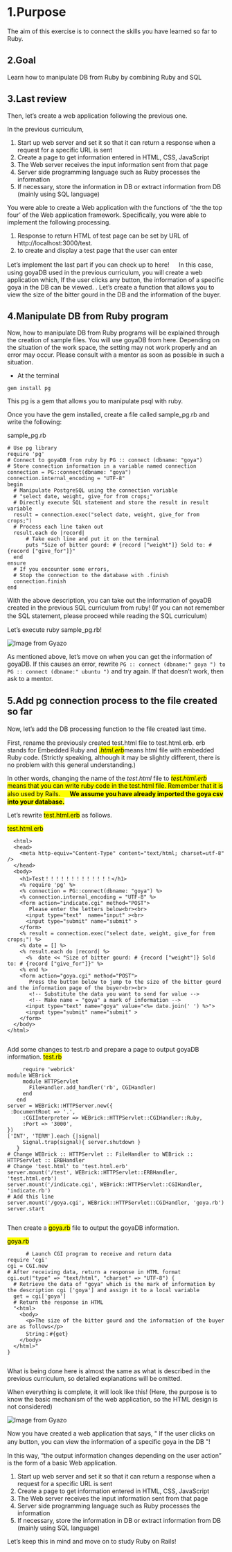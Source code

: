 # 1.Purpose

The aim of this exercise is to connect the skills you have learned so far to Ruby.

## 2.Goal
Learn how to manipulate DB from Ruby by combining Ruby and SQL

## 3.Last review

Then, let’s create a web application following the previous one.

In the previous curriculum,


1. Start up web server and set it so that it can return a response when a request for a specific URL is sent
1. Create a page to get information entered in HTML, CSS, JavaScript
1. The Web server receives the input information sent from that page
1. Server side programming language such as Ruby processes the information
1. If necessary, store the information in DB or extract information from DB (mainly using SQL language)

You were able to create a Web application with the functions of ‘the the top four’ of the Web application framework.
Specifically, you were able to implement the following processing.


1. Response to return HTML of test page can be set by URL of http://localhost:3000/test.
2. to create and display a test page that the user can enter

Let’s implement the last part if you can check up to here!
　
In this case, using goyaDB used in the previous curriculum, you will create a web application which, If the user clicks any button, the information of a specific goya in the DB can be viewed. .
Let’s create a function that allows you to view the size of the bitter gourd in the DB and the information of the buyer.

## 4.Manipulate DB from Ruby program

Now, how to manipulate DB from Ruby programs will be explained through the creation of sample files.
You will use goyaDB from here. Depending on the situation of the work space, the setting may not work properly and an error may occur. Please consult with a mentor as soon as possible in such a situation.

- At the terminal

```
gem install pg
```

This pg is a gem that allows you to manipulate psql with ruby.

Once you have the gem installed, create a file called sample_pg.rb and write the following:

sample_pg.rb

```
# Use pg library
require 'pg'
# Connect to goyaDB from ruby by PG :: connect (dbname: "goya")
# Store connection information in a variable named connection
connection = PG::connect(dbname: "goya")
connection.internal_encoding = "UTF-8"
begin
  # Manipulate PostgreSQL using the connection variable
  # "select date, weight, give_for from crops;"
  # Directly execute SQL statement and store the result in result variable
  result = connection.exec("select date, weight, give_for from crops;")
  # Process each line taken out
  result.each do |record|
      # Take each line and put it on the terminal
      puts "Size of bitter gourd: # {record ["weight"]} Sold to: # {record ["give_for"]}"
  end
ensure
  # If you encounter some errors,
  # Stop the connection to the database with .finish
  connection.finish
end
```

With the above description, you can take out the information of goyaDB created in the previous SQL curriculum from ruby! (If you can not remember the SQL statement, please proceed while reading the SQL curriculum)
　


Let’s execute ruby sample_pg.rb!

![Image from Gyazo](https://t.gyazo.com/teams/diveintocode/6a75ab0edfe1d2852e702b3419042e61.png)

As mentioned above, let’s move on when you can get the information of goyaDB.
If this causes an error, rewrite ```PG :: connect (dbname:" goya ") to PG :: connect (dbname:" ubuntu ")``` and try again. If that doesn’t work, then ask to a mentor.

## 5.Add pg connection process to the file created so far

Now, let’s add the DB processing function to the file created last time.
　

First, rename the previously created test.html file to test.html.erb.
erb stands for Embedded Ruby and <mark>*.html.erb*</mark>means html file with embedded Ruby code. (Strictly speaking, although it may be slightly different, there is no problem with this general understanding.)


In other words, changing the name of the *test.html* file to <mark>*test.html.erb*<mark> means that you can write ruby code in the test.html file.
Remember that it is also used by Rails.
　
**We assume you have already imported the goya csv into your database.**


Let’s rewrite <mark>test.html.erb</mark> as follows.
  
  <mark>test.html.erb</mark> 
	
```
  <html>
  <head>
    <meta http-equiv="Content-Type" content="text/html; charset=utf-8" />
  </head>
  <body>
    <h1>Test！！！！！！！！！！！！！</h1>
    <% require 'pg' %>
    <% connection = PG::connect(dbname: "goya") %>
    <% connection.internal_encoding = "UTF-8" %>
    <form action="indicate.cgi" method="POST">
       Please enter the letters below<br><br>
      <input type="text"  name="input" ><br>
      <input type="submit" name="submit" >
    </form>
    <% result = connection.exec("select date, weight, give_for from crops;") %>
    <% date = [] %>
    <% result.each do |record| %>
      <%  date << "Size of bitter gourd: # {record ["weight"]} Sold to: # {record ["give_for"]}" %>
    <% end %>
    <form action="goya.cgi" method="POST">
       Press the button below to jump to the size of the bitter gourd and the information page of the buyer<br><br>
       <!-- Substitute the data you want to send for value -->
       <!-- Make name = "goya" a mark of information -->
      <input type="text" name="goya" value="<%= date.join(' ') %>">
      <input type="submit" name="submit" >
    </form>
  </body>
</html>
	    
```
      
Add some changes to test.rb and prepare a page to output goyaDB information.
<mark>test.rb</mark>
    
 ```
      require 'webrick'
module WEBrick
	  module HTTPServlet
	    FileHandler.add_handler('rb', CGIHandler)
	  end
	end
server = WEBrick::HTTPServer.new({
  :DocumentRoot => '.',
	  :CGIInterpreter => WEBrick::HTTPServlet::CGIHandler::Ruby,
	  :Port => '3000',
})
['INT', 'TERM'].each {|signal|
	  Signal.trap(signal){ server.shutdown }
	}
# Change WEBrick :: HTTPServlet :: FileHandler to WEBrick :: HTTPServlet :: ERBHandler
# Change 'test.html' to 'test.html.erb'
server.mount('/test', WEBrick::HTTPServlet::ERBHandler, 'test.html.erb')
server.mount('/indicate.cgi', WEBrick::HTTPServlet::CGIHandler, 'indicate.rb')
# Add this line
server.mount('/goya.cgi', WEBrick::HTTPServlet::CGIHandler, 'goya.rb')
server.start
	    
```
      
Then create a <mark>goya.rb</mark> file to output the goyaDB information.
      
<mark>goya.rb</mark>
	    
```
      # Launch CGI program to receive and return data
require 'cgi'
cgi = CGI.new
# After receiving data, return a response in HTML format
cgi.out("type" => "text/html", "charset" => "UTF-8") {
  # Retrieve the data of "goya" which is the mark of information by the description cgi ['goya'] and assign it to a local variable
  get = cgi['goya']
  # Return the response in HTML
  "<html>
    <body>
      <p>The size of the bitter gourd and the information of the buyer are as follows</p>
      String：#{get}
    </body>
  </html>"
}
    
```
	    
What is being done here is almost the same as what is described in the previous curriculum, so detailed explanations will be omitted.


When everything is complete, it will look like this! (Here, the purpose is to know the basic mechanism of the web application, so the HTML design is not considered)

      
      
![Image from Gyazo](https://t.gyazo.com/teams/diveintocode/ce806352b80f4d0ff0ef6e8975fc75b7.png)
      
      
Now you have created a web application that says, " If the user clicks on any button, you can view the information of a specific goya in the DB "!
　


In this way, “the output information changes depending on the user action” is the form of a basic Web application.


1. Start up web server and set it so that it can return a response when a request for a specific URL is sent
2. Create a page to get information entered in HTML, CSS, JavaScript
3. The Web server receives the input information sent from that page
4. Server side programming language such as Ruby processes the information
5. If necessary, store the information in DB or extract information from DB (mainly using SQL language)

Let’s keep this in mind and move on to study Ruby on Rails!
      

      
      

     
　
